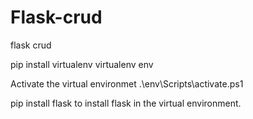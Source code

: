 # Flask-crud
flask crud

pip install virtualenv
virtualenv env

Activate the virtual environmet .\env\Scripts\activate.ps1

pip install flask to install flask in the virtual environment.

